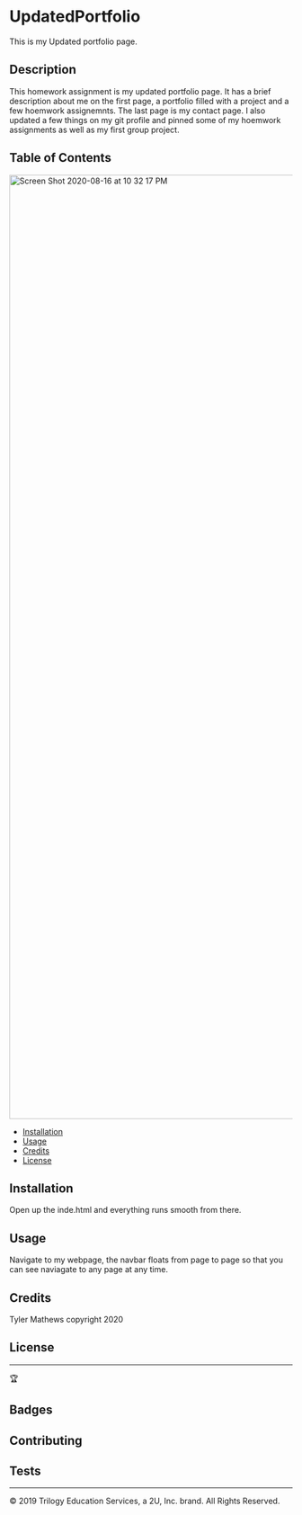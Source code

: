 # UpdatedPortfolio
This is my Updated portfolio page. 


## Description 

This homework assignment is my updated portfolio page. It has a brief description about me on the first page, a portfolio filled with a project and a few hoemwork assignemnts. The last page is my contact page. I also updated a few things on my git profile and pinned some of my hoemwork assignments as well as my first group project. 


## Table of Contents 

<img width="1680" alt="Screen Shot 2020-08-16 at 10 32 17 PM" src="https://user-images.githubusercontent.com/65747246/90357478-5a75f580-e010-11ea-9349-80615aa529ba.png">



* [Installation](#installation)
* [Usage](#usage)
* [Credits](#credits)
* [License](#license)


## Installation

Open up the inde.html and everything runs smooth from there. 


## Usage 

Navigate to my webpage, the navbar floats from page to page so that you can see naviagate to any page at any time. 


## Credits

Tyler Mathews copyright 2020


## License



---

🏆 

## Badges



## Contributing


## Tests




---
© 2019 Trilogy Education Services, a 2U, Inc. brand. All Rights Reserved.

